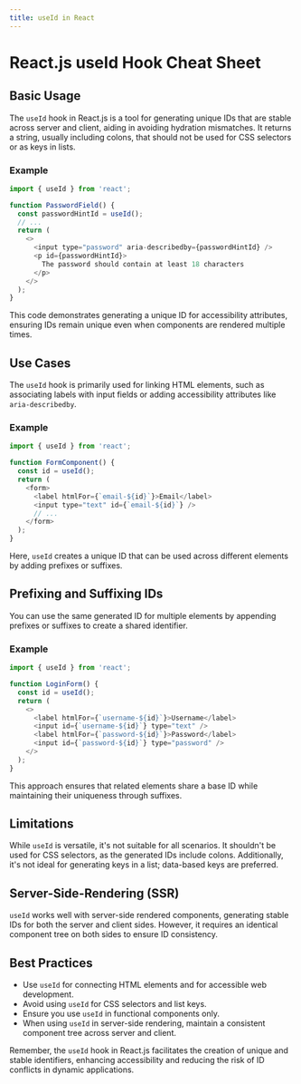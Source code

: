 ```yaml
---
title: useId in React
---
```



# React.js useId Hook Cheat Sheet

## Basic Usage

The `useId` hook in React.js is a tool for generating unique IDs that are stable across server and client, aiding in avoiding hydration mismatches. It returns a string, usually including colons, that should not be used for CSS selectors or as keys in lists.

### Example
```javascript
import { useId } from 'react';

function PasswordField() {
  const passwordHintId = useId();
  // ...
  return (
    <>
      <input type="password" aria-describedby={passwordHintId} />
      <p id={passwordHintId}>
        The password should contain at least 18 characters
      </p>
    </>
  );
}
```

This code demonstrates generating a unique ID for accessibility attributes, ensuring IDs remain unique even when components are rendered multiple times.

## Use Cases

The `useId` hook is primarily used for linking HTML elements, such as associating labels with input fields or adding accessibility attributes like `aria-describedby`.

### Example
```javascript
import { useId } from 'react';

function FormComponent() {
  const id = useId();
  return (
    <form>
      <label htmlFor={`email-${id}`}>Email</label>
      <input type="text" id={`email-${id}`} />
      // ...
    </form>
  );
}
```

Here, `useId` creates a unique ID that can be used across different elements by adding prefixes or suffixes.

## Prefixing and Suffixing IDs

You can use the same generated ID for multiple elements by appending prefixes or suffixes to create a shared identifier.

### Example
```javascript
import { useId } from 'react';

function LoginForm() {
  const id = useId();
  return (
    <>
      <label htmlFor={`username-${id}`}>Username</label>
      <input id={`username-${id}`} type="text" />
      <label htmlFor={`password-${id}`}>Password</label>
      <input id={`password-${id}`} type="password" />
    </>
  );
}
```

This approach ensures that related elements share a base ID while maintaining their uniqueness through suffixes.

## Limitations

While `useId` is versatile, it's not suitable for all scenarios. It shouldn't be used for CSS selectors, as the generated IDs include colons. Additionally, it's not ideal for generating keys in a list; data-based keys are preferred.

## Server-Side-Rendering (SSR)

`useId` works well with server-side rendered components, generating stable IDs for both the server and client sides. However, it requires an identical component tree on both sides to ensure ID consistency.

## Best Practices

- Use `useId` for connecting HTML elements and for accessible web development.
- Avoid using `useId` for CSS selectors and list keys.
- Ensure you use `useId` in functional components only.
- When using `useId` in server-side rendering, maintain a consistent component tree across server and client.

Remember, the `useId` hook in React.js facilitates the creation of unique and stable identifiers, enhancing accessibility and reducing the risk of ID conflicts in dynamic applications.